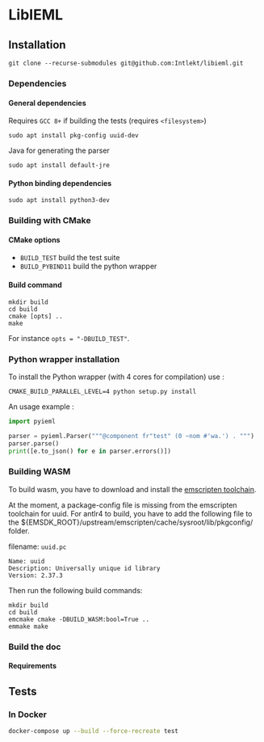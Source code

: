 # LibIEML

## Installation

```
git clone --recurse-submodules git@github.com:Intlekt/libieml.git
```

### Dependencies

#### General dependencies

Requires `GCC 8+` if building the tests (requires `<filesystem>`)

```
sudo apt install pkg-config uuid-dev
```

Java for generating the parser

```
sudo apt install default-jre
```

#### Python binding dependencies

```
sudo apt install python3-dev
```

### Building with CMake

#### CMake options

- `BUILD_TEST` build the test suite
- `BUILD_PYBIND11` build the python wrapper

#### Build command

```
mkdir build
cd build
cmake [opts] ..
make
```

For instance `opts = "-DBUILD_TEST"`.

### Python wrapper installation

To install the Python wrapper (with 4 cores for compilation) use :

```
CMAKE_BUILD_PARALLEL_LEVEL=4 python setup.py install
```

An usage example :

```python
import pyieml

parser = pyieml.Parser("""@component fr"test" (0 ~nom #'wa.') . """)
parser.parse()
print([e.to_json() for e in parser.errors()])
```

### Building WASM

To build wasm, you have to download and install the [emscripten toolchain](https://emscripten.org/docs/getting_started/downloads.html).

At the moment, a package-config file is missing from the emscripten toolchain for uuid. For antlr4 to build, you have to add the following file
to the ${EMSDK_ROOT}/upstream/emscripten/cache/sysroot/lib/pkgconfig/ folder.

filename: `uuid.pc`

```
Name: uuid
Description: Universally unique id library
Version: 2.37.3
```

Then run the following build commands:

```
mkdir build
cd build
emcmake cmake -DBUILD_WASM:bool=True ..
emmake make
```

### Build the doc

#### Requirements

## Tests

### In Docker

```bash
docker-compose up --build --force-recreate test
```
